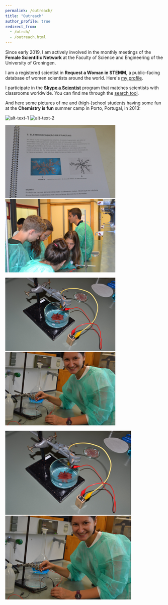 ```yaml
---
permalink: /outreach/
title: "Outreach"
author_profile: true
redirect_from: 
  - /otrch/
  - /outreach.html
---
```



Since early 2019, I am actively involved in the monthly meetings of the 
**Female Scientific Network** at the Faculty of Science and Engineering of the University of Groningen.

I am a registered scientist in **Request a Woman in STEMM**, 
a public-facing database of women scientists around the world.
Here's [my profile](https://request500womenscientists.org/profile/14098).

I participate in the [**Skype a Scientist**](https://www.skypeascientist.com/) program 
that matches scientists with classrooms worldwide.
You can find me through the [search tool](https://confirm.skypeascientist.com/search).

And here some pictures of me and (high-)school students having some fun at the
**Chemistry is fun** summer camp in Porto, Portugal, in 2013: 

![alt-text-1]("../images/porto/Eletroquimica_AA.jpg" "AA") ![alt-text-2]("../images/porto/Eletroquimica_BB.jpg" "BB")

<p float="left">
  <img src="../images/porto/Eletroquimica_AA.jpg" width="350" />
  <img src="../images/porto/Eletroquimica_BB.jpg" width="350" />
</p>

<p float="left">
  <img src="../images/porto/Eletroquimica_CC.jpg" width="350" />
  <img src="../images/porto/Eletroquimica_DD.jpg" width="350" />
</p>

<img src="../images/porto/Eletroquimica_CC.jpg" width="400" /><img src="../images/porto/Eletroquimica_DD.jpg" width="400" />



